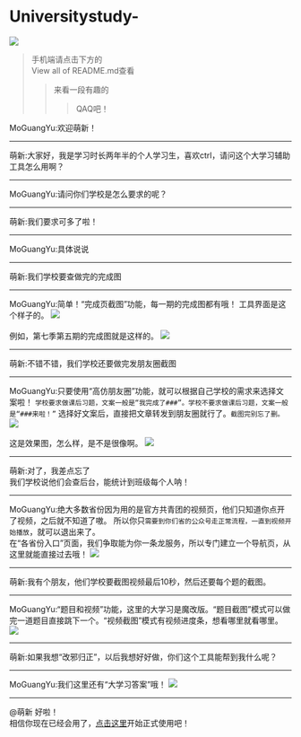 # Universitystudy-
![](https://github.com/MoGuangYu/Universitystudy-/blob/master/TP/IMG_20191129_094845.jpg)
>手机端请点击下方的<br>View all of README.md查看
>>来看一段有趣的
>>>QAQ吧！

MoGuangYu:欢迎萌新！
___
萌新:大家好，我是学习时长两年半的个人学习生，喜欢ctrl，请问这个大学习辅助工具怎么用啊？
___
MoGuangYu:请问你们学校是怎么要求的呢？
___
萌新:我们要求可多了啦！
___
MoGuangYu:具体说说
___
萌新:我们学校要查做完的完成图
___
MoGuangYu:简单！“完成页截图”功能，每一期的完成图都有哦！
工具界面是这个样子的。
![](https://github.com/MoGuangYu/Universitystudy-/blob/master/TP/10-46-44-dxx_finish.jpg)<br><br>
例如，第七季第五期的完成图就是这样的。
![](https://github.com/MoGuangYu/Universitystudy-/blob/master/TP/10-49-37-end.jpg)
___
萌新:不错不错，我们学校还要做完发朋友圈截图
___
MoGuangYu:只要使用“高仿朋友圈”功能，就可以根据自己学校的需求来选择文案啦！
`学校要求做课后习题，文案一般是“我完成了###”。学校不要求做课后习题，文案一般是“###来啦！”`
选择好文案后，直接把文章转发到朋友圈就行了。`截图完别忘了删。`
![](https://github.com/MoGuangYu/Universitystudy-/blob/master/TP/10-58-08-dxx_end.jpg)<br><br>
这是效果图，怎么样，是不是很像啊。
![](https://github.com/MoGuangYu/Universitystudy-/blob/master/TP/10-59-39-dxx_end1.jpg)
___
萌新:对了，我差点忘了<br>我们学校说他们会查后台，能统计到班级每个人呐！
___
MoGuangYu:绝大多数省份因为用的是官方共青团的视频页，他们只知道你点开了视频，之后就不知道了嗷。
所以你只`需要到你们省的公众号走正常流程，一直到视频开始播放`，就可以退出来了。<br>在“各省份入口”页面，我们争取能为你一条龙服务，所以专门建立一个导航页，从这里就能直接过去哦！
![](https://github.com/MoGuangYu/Universitystudy-/blob/master/TP/11-07-42-dxx_province.jpg)
___
萌新:我有个朋友，他们学校要截图视频最后10秒，然后还要每个题的截图。
___
MoGuangYu:“题目和视频”功能，这里的大学习是魔改版。“题目截图”模式可以做完一道题目直接跳下一个。“视频截图”模式有视频进度条，想看哪里就看哪里。
![](https://github.com/MoGuangYu/Universitystudy-/blob/master/TP/11-11-54-dxx_video.jpg)
___
萌新:如果我想“改邪归正”，以后我想好好做，你们这个工具能帮到我什么呢？
___
MoGuangYu:我们这里还有“大学习答案”哦！
![](https://github.com/MoGuangYu/Universitystudy-/blob/master/TP/11-16-04-dxx_answer.jpg)
___
@萌新 好啦！<br>相信你现在已经会用了，[点击这里]()开始正式使用吧！
